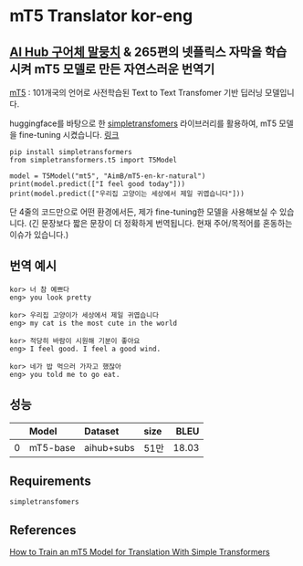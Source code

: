 # mT5 Translator kor-eng
[AI Hub 구어체 말뭉치](https://aihub.or.kr/aidata/87) & 265편의 넷플릭스 자막을 학습시켜 mT5 모델로 만든 자연스러운 번역기
---
[mT5](https://arxiv.org/abs/2010.11934) : 101개국의 언어로 사전학습된 Text to Text Transfomer 기반 딥러닝 모델입니다. 

huggingface를 바탕으로 한 [simpletransfomers](https://github.com/ThilinaRajapakse/simpletransformers) 라이브러리를 활용하여, 
mT5 모델을 fine-tuning 시켰습니다. [링크](https://huggingface.co/AimB/mT5-en-kr-natural)
```
pip install simpletransformers
from simpletransformers.t5 import T5Model

model = T5Model("mt5", "AimB/mT5-en-kr-natural")
print(model.predict(["I feel good today"]))
print(model.predict(["우리집 고양이는 세상에서 제일 귀엽습니다"]))
```
단 4줄의 코드만으로 어떤 환경에서든, 제가 fine-tuning한 모델을 사용해보실 수 있습니다.
(긴 문장보다 짧은 문장이 더 정확하게 번역됩니다. 현재 주어/목적어를 혼동하는 이슈가 있습니다.)

## 번역 예시
```
kor> 너 참 예쁘다 
eng> you look pretty 
```
```
kor> 우리집 고양이가 세상에서 제일 귀엽습니다
eng> my cat is the most cute in the world 
```
```
kor> 적당히 바람이 시원해 기분이 좋아요
eng> I feel good. I feel a good wind.
```
```
kor> 네가 밥 먹으러 가자고 했잖아
eng> you told me to go eat.
```

## 성능
|    | Model    | Dataset    | size   |   BLEU |
|---:|:---------|:-----------|:-------|-------:|
|  0 | mT5-base | aihub+subs | 51만   |  18.03 |

## Requirements
```
simpletransfomers
```

## References
[How to Train an mT5 Model for Translation With Simple Transformers](https://towardsdatascience.com/how-to-train-an-mt5-model-for-translation-with-simple-transformers-30ba5fa66c5f)
